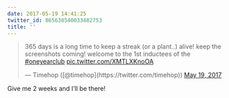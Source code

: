 ```yaml
---
date: 2017-05-19 14:41:25
twitter_id: 865638540033482753
title: ''
---
```


<blockquote class="twitter-tweet"><p lang="en" dir="ltr">365 days is a long time to keep a streak (or a plant..) alive! keep the screenshots coming! welcome to the 1st inductees of the <a href="https://twitter.com/hashtag/oneyearclub?src=hash&amp;ref_src=twsrc%5Etfw">#oneyearclub</a> <a href="https://t.co/XMTLXKnoOA">pic.twitter.com/XMTLXKnoOA</a></p>&mdash; Timehop ([@timehop](https://twitter.com/timehop)) <a href="https://twitter.com/timehop/status/865631732749418497?ref_src=twsrc%5Etfw">May 19, 2017</a></blockquote>
<script async src="https://platform.twitter.com/widgets.js" charset="utf-8"></script>

Give me 2 weeks and I’ll be there!
